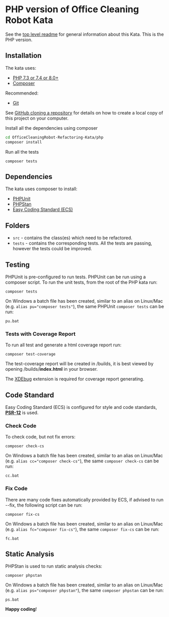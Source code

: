 # PHP version of Office Cleaning Robot Kata

See the [top level readme](../README.md) for general information about this Kata. This is the PHP version.

## Installation

The kata uses:

- [PHP 7.3 or 7.4 or 8.0+](https://www.php.net/downloads.php)
- [Composer](https://getcomposer.org)

Recommended:

- [Git](https://git-scm.com/downloads)

See [GitHub cloning a repository](https://help.github.com/en/articles/cloning-a-repository) for details on how to
create a local copy of this project on your computer.

Install all the dependencies using composer

```sh
cd OfficeCleaningRobot-Refactoring-Kata/php
composer install
```

Run all the tests

```shell script
composer tests
```

## Dependencies

The kata uses composer to install:

- [PHPUnit](https://phpunit.de/)
- [PHPStan](https://github.com/phpstan/phpstan)
- [Easy Coding Standard (ECS)](https://github.com/symplify/easy-coding-standard)

## Folders

- `src` - contains the class(es) which need to be refactored.
- `tests` - contains the corresponding tests. All the tests are passing, however the tests could be improved.

## Testing

PHPUnit is pre-configured to run tests. PHPUnit can be run using a composer script. To run the unit tests, from the root
of the PHP kata run:

```shell script
composer tests
```

On Windows a batch file has been created, similar to an alias on Linux/Mac (e.g. `alias pu="composer tests"`), the same
PHPUnit `composer tests` can be run:

```shell script
pu.bat
```

### Tests with Coverage Report

To run all test and generate a html coverage report run:

```shell script
composer test-coverage
```

The test-coverage report will be created in /builds, it is best viewed by opening /builds/**index.html** in your
browser.

The [XDEbug](https://xdebug.org/download) extension is required for coverage report generating.

## Code Standard

Easy Coding Standard (ECS) is configured for style and code standards,
**[PSR-12](https://www.php-fig.org/psr/psr-12/)** is used.

### Check Code

To check code, but not fix errors:

```shell script
composer check-cs
``` 

On Windows a batch file has been created, similar to an alias on Linux/Mac (e.g. `alias cc="composer check-cs"`), the
same `composer check-cs` can be run:

```shell script
cc.bat
```

### Fix Code

There are many code fixes automatically provided by ECS, if advised to run --fix, the following script can be run:

```shell script
composer fix-cs
```

On Windows a batch file has been created, similar to an alias on Linux/Mac (e.g. `alias fc="composer fix-cs"`), the same
`composer fix-cs` can be run:

```shell script
fc.bat
```

## Static Analysis

PHPStan is used to run static analysis checks:

```shell script
composer phpstan
```

On Windows a batch file has been created, similar to an alias on Linux/Mac (e.g. `alias ps="composer phpstan"`), the
same `composer phpstan` can be run:

```shell script
ps.bat
```

**Happy coding**!
